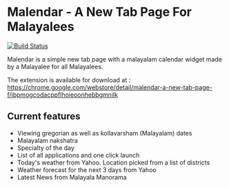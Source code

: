 Malendar - A New Tab Page For Malayalees
========
[![Build Status](https://travis-ci.com/ajaybc/malendar-chrome-extension.svg?branch=master)](https://travis-ci.com/ajaybc/malendar-chrome-extension)

Malendar is a simple new tab page with a malayalam calendar widget made by a Malayalee for all Malayalees.

The extension is available for download at : https://chrome.google.com/webstore/detail/malendar-a-new-tab-page-f/jbpmogcodacppflhoieoonhebbgmnilk

Current features 
----------------
* Viewing gregorian as well as kollavarsham (Malayalam) dates
* Malayalam nakshatra
* Specialty of the day
* List of all applications and one click launch
* Today's weather from Yahoo. Location picked from a list of districts
* Weather forecast for the next 3 days from Yahoo 
* Latest News from Malayala Manorama
